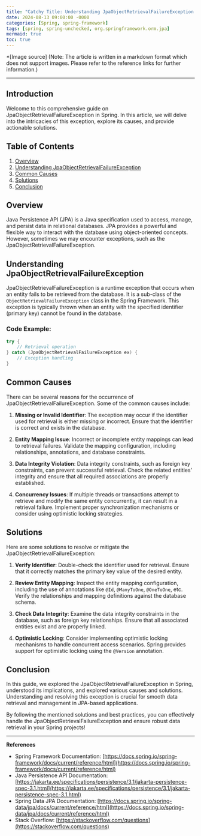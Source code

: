 ```yaml
---
title: "Catchy Title: Understanding JpaObjectRetrievalFailureException in Spring: A Comprehensive Guide "
date: 2024-08-13 09:00:00 -0000
categories: [Spring, spring-framework]
tags: [spring, spring-unchecked, org.springframework.orm.jpa]
mermaid: true
toc: true
---
```



*[Image source]
(Note: The article is written in a markdown format which does not support images. Please refer to the reference links for further information.)

---

## Introduction

Welcome to this comprehensive guide on JpaObjectRetrievalFailureException in Spring. In this article, we will delve into the intricacies of this exception, explore its causes, and provide actionable solutions. 

## Table of Contents

1. [Overview](#overview)
2. [Understanding JpaObjectRetrievalFailureException](#understanding-jpaobjectretrievalfailureexception)
3. [Common Causes](#common-causes)
4. [Solutions](#solutions)
5. [Conclusion](#conclusion)

## Overview <a name="overview"></a>

 Java Persistence API (JPA) is a Java specification used to access, manage, and persist data in relational databases. JPA provides a powerful and flexible way to interact with the database using object-oriented concepts. However, sometimes we may encounter exceptions, such as the JpaObjectRetrievalFailureException.

## Understanding JpaObjectRetrievalFailureException <a name="understanding-jpaobjectretrievalfailureexception"></a>

JpaObjectRetrievalFailureException is a runtime exception that occurs when an entity fails to be retrieved from the database. It is a sub-class of the `ObjectRetrievalFailureException` class in the Spring Framework. This exception is typically thrown when an entity with the specified identifier (primary key) cannot be found in the database.

### Code Example:

```java
try {
    // Retrieval operation
} catch (JpaObjectRetrievalFailureException ex) {
    // Exception handling
}
```

## Common Causes <a name="common-causes"></a>

There can be several reasons for the occurrence of JpaObjectRetrievalFailureException. Some of the common causes include:

1. **Missing or Invalid Identifier**: The exception may occur if the identifier used for retrieval is either missing or incorrect. Ensure that the identifier is correct and exists in the database.

2. **Entity Mapping Issue**: Incorrect or incomplete entity mappings can lead to retrieval failures. Validate the mapping configuration, including relationships, annotations, and database constraints.

3. **Data Integrity Violation**: Data integrity constraints, such as foreign key constraints, can prevent successful retrieval. Check the related entities' integrity and ensure that all required associations are properly established.

4. **Concurrency Issues**: If multiple threads or transactions attempt to retrieve and modify the same entity concurrently, it can result in a retrieval failure. Implement proper synchronization mechanisms or consider using optimistic locking strategies.

## Solutions <a name="solutions"></a>

Here are some solutions to resolve or mitigate the JpaObjectRetrievalFailureException:

1. **Verify Identifier**: Double-check the identifier used for retrieval. Ensure that it correctly matches the primary key value of the desired entity.

2. **Review Entity Mapping**: Inspect the entity mapping configuration, including the use of annotations like `@Id`, `@ManyToOne`, `@OneToOne`, etc. Verify the relationships and mapping definitions against the database schema.

3. **Check Data Integrity**: Examine the data integrity constraints in the database, such as foreign key relationships. Ensure that all associated entities exist and are properly linked.

4. **Optimistic Locking**: Consider implementing optimistic locking mechanisms to handle concurrent access scenarios. Spring provides support for optimistic locking using the `@Version` annotation.

## Conclusion <a name="conclusion"></a>

In this guide, we explored the JpaObjectRetrievalFailureException in Spring, understood its implications, and explored various causes and solutions. Understanding and resolving this exception is crucial for smooth data retrieval and management in JPA-based applications.

By following the mentioned solutions and best practices, you can effectively handle the JpaObjectRetrievalFailureException and ensure robust data retrieval in your Spring projects!

---

**References**

- Spring Framework Documentation: [https://docs.spring.io/spring-framework/docs/current/reference/html](https://docs.spring.io/spring-framework/docs/current/reference/html)
- Java Persistence API Documentation: [https://jakarta.ee/specifications/persistence/3.1/jakarta-persistence-spec-3.1.html](https://jakarta.ee/specifications/persistence/3.1/jakarta-persistence-spec-3.1.html)
- Spring Data JPA Documentation: [https://docs.spring.io/spring-data/jpa/docs/current/reference/html](https://docs.spring.io/spring-data/jpa/docs/current/reference/html)
- Stack Overflow: [https://stackoverflow.com/questions](https://stackoverflow.com/questions)